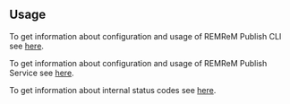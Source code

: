 ## Usage
To get information about configuration and usage of REMReM Publish CLI see [here](../markdown/usage/cli.md).

To get information about configuration and usage of REMReM Publish Service see [here](../markdown/usage/service.md).

To get information about internal status codes see [here](statusCodes.md).